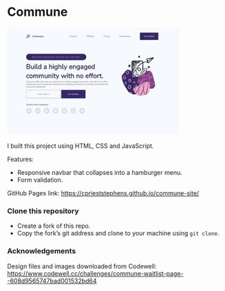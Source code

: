 # Commune

<img src="img\Commune_Landing_Page.png" width="400px"/>

I built this project using HTML, CSS and JavaScript. 

Features:
- Responsive navbar that collapses into a hamburger menu. 
- Form validation.

GitHub Pages link: https://cprieststephens.github.io/commune-site/

### Clone this repository
- Create a fork of this repo.
- Copy the fork’s git address and clone to your machine using `git clone`.

### Acknowledgements

Design files and images downloaded from Codewell: https://www.codewell.cc/challenges/commune-waitlist-page--608d9565747bad001532bd64


